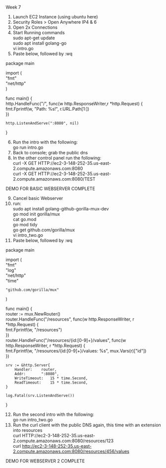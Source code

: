 Week 7  
1. Launch EC2 Instance (using ubuntu here)  
2. Security Roles > Open Anywhere IP4 & 6  
3. Open 2x Connections  
4. Start Running commands  
sudo apt-get update  
sudo apt install golang-go  
vi intro.go  
5. Paste below, followed by :wq  
  
package main  
  
import (  
	"fmt"  
	"net/http"  
)  
  
func main() {  
	http.HandleFunc("/", func(w http.ResponseWriter,r *http.Request) {  
		fmt.Fprintf(w, "Path: %s!", r.URL.Path[1:])  
	})  
  
	http.ListenAndServe(":8080", nil)  
  
}  
  
6. Run the intro with the following:  
go run intro.go  
7. Back to console; grab the public dns  
8. In the other control panel run the following:  
curl -X GET HTTP://ec2-3-148-252-35.us-east-2.compute.amazonaws.com:8080  
curl -X GET HTTP://ec2-3-148-252-35.us-east-2.compute.amazonaws.com:8080/TEST  
  
DEMO FOR BASIC WEBSERVER COMPLETE  
  
9. Cancel basic Webserver  
10. run:  
sudo apt install golang-github-gorilla-mux-dev  
go mod init gorilla/mux  
cat go.mod  
go mod tidy  
go get github.com/gorilla/mux  
vi intro_two.go  
11. Paste below, followed by :wq  
  
package main  
  
import (  
	"fmt"  
	"log"  
	"net/http"  
	"time"  
  
	"github.com/gorilla/mux"  
)  
  
func main() {  
	router := mux.NewRouter()  
	router.HandleFunc("/resources", func(w http.ResponseWriter, r *http.Request) {  
		fmt.Fprintf(w, "/resources")  
	})  
	router.HandleFunc("/resources/{id:[0-9]+}/values", func(w http.ResponseWriter, r *http.Request) {  
		fmt.Fprintf(w, "/resources/{id:[0-9]+}/values: %s", mux.Vars(r)["id"])  
	})  
  
	srv := &http.Server{  
		Handler:	router,  
		Addr:		":8080",  
		WriteTimeout:	15 * time.Second,  
		ReadTimeout:	15 * time.Second,  
	}  
  
	log.Fatal(srv.ListenAndServe())  
}  
  
12. Run the second intro with the following:  
go run intro_two.go  
13. Run the curl client with the public DNS again, this time with an extension into resources   
curl HTTP://ec2-3-148-252-35.us-east-2.compute.amazonaws.com:8080/resources/123  
curl http://ec2-3-148-252-35.us-east-2.compute.amazonaws.com:8080/resources/456/values  
  
DEMO FOR WEBSERVER 2 COMPLETE  
  
